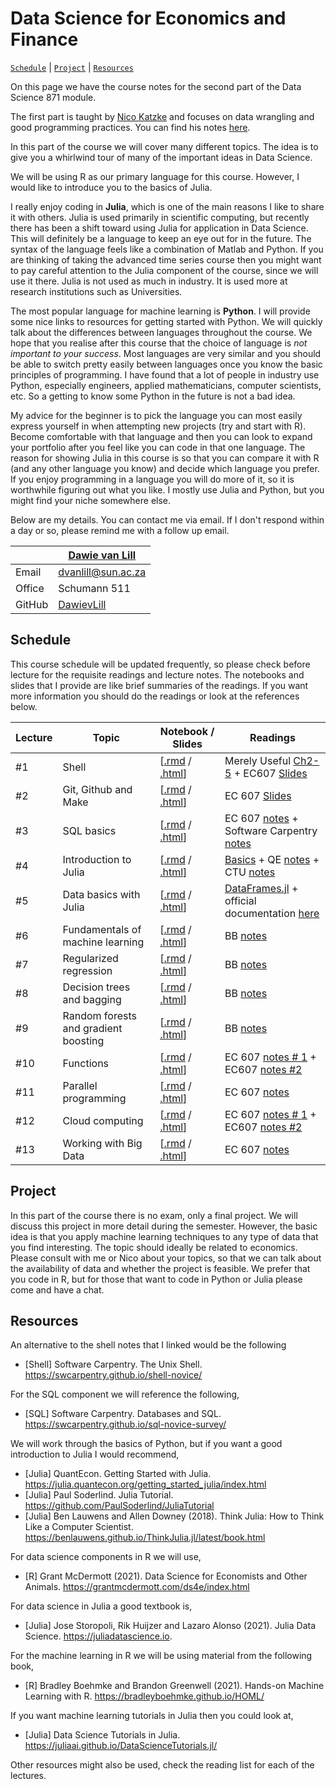 # Data Science for Economics and Finance

[`Schedule`](#schedule) | [`Project`](#project) |
[`Resources`](#resources) 

On this page we have the course notes for the second part of the Data Science 871 module. 

The first part is taught by [Nico Katzke](https://github.com/nicktz) and focuses on data wrangling and good programming practices. You can find his notes [here](https://datsci.nfkatzke.com/).

In this part of the course we will cover many different topics. The idea is to give you a whirlwind tour of many of the important ideas in Data Science. 

We will be using R as our primary language for this course. However, I would like to introduce you to the basics of Julia. 

I really enjoy coding in **Julia**, which is one of the main reasons I like to share it with others. Julia is used primarily in scientific computing, but recently there has been a shift toward using Julia for application in Data Science. This will definitely be a language to keep an eye out for in the future. The syntax of the language feels like a combination of Matlab and Python. If you are thinking of taking the advanced time series course then you might want to pay careful attention to the Julia component of the course, since we will use it there. Julia is not used as much in industry. It is used more at research institutions such as Universities.  

The most popular language for machine learning is **Python**. I will provide some nice links to resources for getting started with Python. We will quickly talk about the differences between languages throughout the course. We hope that you realise after this course that the choice of language is *not important to your success*. Most languages are very similar and you should be able to switch pretty easily between languages once you know the basic principles of programming. I have found that a lot of people in industry use Python, especially engineers, applied mathematicians, computer scientists, etc. So a getting to know some Python in the future is not a bad idea. 

My advice for the beginner is to pick the language you can most easily express yourself in when attempting new projects (try and start with R). Become comfortable with that language and then you can look to expand your portfolio after you feel like you can code in that one language. The reason for showing Julia in this course is so that you can compare it with R (and any other language you know) and decide which language you prefer. If you enjoy programming in a language you will do more of it, so it is worthwhile figuring out what you like. I mostly use Julia and Python, but you might find your niche somewhere else. 

Below are my details. You can contact me via email. If I don't respond within a day or so, please remind me with a follow up email. 

|  | [Dawie van Lill](https://dawievanlill.netlify.app/) |
|--------------|--------------------------------------------------------------|
| Email | [dvanlill@sun.ac.za](mailto:dvanlill@sun.ac.za) |
| Office | Schumann 511 |
| GitHub | [DawievLill](https://github.com/DawievLill) |

## Schedule 

This course schedule will be updated frequently, so please check before lecture for the requisite readings and lecture notes. The notebooks and slides that I provide are like brief summaries of the readings. If you want more information you should do the readings or look at the references below. 

|  Lecture  | Topic | Notebook / Slides                                                       | Readings                                                                                                                            |
|--------|-----|-------------------------------------------------------------- |--------------------------------------------------------------------------------------------------------------------------------|
| #1 | Shell |  [[.rmd](https://github.com/DawievLill/DataScience-871/blob/master/01-shell/01-shell.Rmd) / [.html]()]  |  Merely Useful [Ch2-5](https://merely-useful.tech/py-rse/bash-basics.html) + EC607 [Slides](https://raw.githack.com/uo-ec607/lectures/master/03-shell/03-shell.html#1) |
| #2 | Git, Github and Make  | [[.rmd]() / [.html]()]  | EC 607 [Slides](https://raw.githack.com/uo-ec607/lectures/master/02-git/02-Git.html#1) |
| #3 | SQL basics | [[.rmd]() / [.html]()]  |  EC 607 [notes](https://raw.githack.com/uo-ec607/lectures/master/16-databases/16-databases.html) + Software Carpentry [notes](https://swcarpentry.github.io/sql-novice-survey/) |
| #4 | Introduction to Julia |  [[.rmd]() / [.html]()]  | [Basics](https://juliadatascience.io/julia_basics) + QE [notes](https://julia.quantecon.org/intro.html) + CTU [notes](https://juliateachingctu.github.io/Julia-for-Optimization-and-Learning/stable/)   |
| #5 | Data basics with Julia | [[.rmd]() / [.html]()]  | [DataFrames.jl](https://juliadatascience.io/dataframes) + official documentation [here](https://dataframes.juliadata.org/stable/)  |
| #6 | Fundamentals of machine learning | [[.rmd]() / [.html]()]      | BB [notes](https://bradleyboehmke.github.io/HOML/intro.html)   |
| #7 | Regularized regression  | [[.rmd]() / [.html]()]    |  BB [notes](https://bradleyboehmke.github.io/HOML/regularized-regression.html)  |
| #8 | Decision trees and bagging | [[.rmd]() / [.html]()]   | BB [notes](https://bradleyboehmke.github.io/HOML/DT.html)   |
| #9 | Random forests and gradient boosting | [[.rmd]() / [.html]()]  |  BB [notes](https://bradleyboehmke.github.io/HOML/gbm.html)  |
| #10 | Functions | [[.rmd]() / [.html]()]     | EC 607 [notes # 1](https://raw.githack.com/uo-ec607/lectures/master/10-funcs-intro/10-funcs-intro.html) + EC607 [notes #2](https://raw.githack.com/uo-ec607/lectures/master/11-funcs-adv/11-funcs-adv.html)   |
| #11 | Parallel programming | [[.rmd]() / [.html]()]     |  EC 607 [notes](https://raw.githack.com/uo-ec607/lectures/master/12-parallel/12-parallel.html)  |
| #12 | Cloud computing  |  [[.rmd]() / [.html]()]    |  EC 607 [notes # 1](https://raw.githack.com/uo-ec607/lectures/master/14-gce-i/14-gce-i.html) + EC607 [notes #2](https://raw.githack.com/uo-ec607/lectures/master/14-gce-ii/14-gce-ii.html)   |
| #13 | Working with Big Data |  [[.rmd]() / [.html]()]    | EC 607 [notes](https://raw.githack.com/uo-ec607/lectures/master/17-spark/17-spark.html)   |

## Project

In this part of the course there is no exam, only a final project. We will discuss this project in more detail during the semester. However, the basic idea is that you apply machine learning techniques to any type of data that you find interesting. The topic should ideally be related to economics. Please consult with me or Nico about your topics, so that we can talk about the availability of data and whether the project is feasible. We prefer that you code in R, but for those that want to code in Python or Julia please come and have a chat. 

## Resources

An alternative to the shell notes that I linked would be the following

- [Shell] Software Carpentry. The Unix Shell. https://swcarpentry.github.io/shell-novice/

For the SQL component we will reference the following,

- [SQL] Software Carpentry. Databases and SQL. https://swcarpentry.github.io/sql-novice-survey/

We will work through the basics of Python, but if you want a good introduction to Julia I would recommend, 

- [Julia] QuantEcon. Getting Started with Julia. https://julia.quantecon.org/getting_started_julia/index.html
- [Julia] Paul Soderlind. Julia Tutorial. https://github.com/PaulSoderlind/JuliaTutorial
- [Julia] Ben Lauwens and Allen Downey (2018). Think Julia: How to Think Like a Computer Scientist. https://benlauwens.github.io/ThinkJulia.jl/latest/book.html

For data science components in R we will use, 

- [R] Grant McDermott (2021). Data Science for Economists and Other Animals. https://grantmcdermott.com/ds4e/index.html

For data science in Julia a good textbook is, 

- [Julia] Jose Storopoli, Rik Huijzer and Lazaro Alonso (2021). Julia Data Science. https://juliadatascience.io.

For the machine learning in R we will be using material from the following book, 

- [R] Bradley Boehmke and Brandon Greenwell (2021). Hands-on Machine Learning with R. https://bradleyboehmke.github.io/HOML/

If you want machine learning tutorials in Julia then you could look at, 

- [Julia] Data Science Tutorials in Julia. https://juliaai.github.io/DataScienceTutorials.jl/

Other resources might also be used, check the reading list for each of the lectures. 








